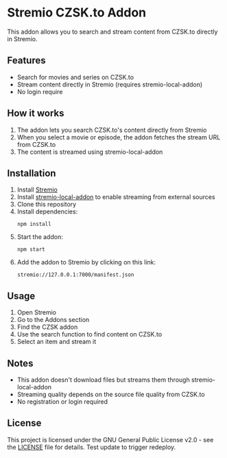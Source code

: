 # Stremio CZSK.to Addon

This addon allows you to search and stream content from CZSK.to directly in Stremio.

## Features

- Search for movies and series on CZSK.to
- Stream content directly in Stremio (requires stremio-local-addon)
- No login require

## How it works

1. The addon lets you search CZSK.to's content directly from Stremio
2. When you select a movie or episode, the addon fetches the stream URL from CZSK.to
3. The content is streamed using stremio-local-addon

## Installation

1. Install [Stremio](https://www.stremio.com/downloads)
2. Install [stremio-local-addon](https://github.com/sleeyax/stremio-addons/tree/master/packages/addons/local-addon) to enable streaming from external sources
3. Clone this repository
4. Install dependencies:
   ```
   npm install
   ```
5. Start the addon:
   ```
   npm start
   ```
6. Add the addon to Stremio by clicking on this link:
   ```
   stremio://127.0.0.1:7000/manifest.json
   ```

## Usage

1. Open Stremio
2. Go to the Addons section
3. Find the CZSK addon
4. Use the search function to find content on CZSK.to
5. Select an item and stream it

## Notes

- This addon doesn't download files but streams them through stremio-local-addon
- Streaming quality depends on the source file quality from CZSK.to
- No registration or login required

## License

This project is licensed under the GNU General Public License v2.0 - see the [LICENSE](LICENSE) file for details.
Test update to trigger redeploy.
